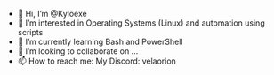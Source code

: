 - 👋 Hi, I’m @Kyloexe
- 👀 I’m interested in Operating Systems (Linux) and automation using scripts
- 🌱 I’m currently learning Bash and PowerShell
- 💞️ I’m looking to collaborate on ...
- 📫 How to reach me: My Discord: velaorion

<!---
Kyloexe/Kyloexe is a ✨ special ✨ repository because its `README.md` (this file) appears on your GitHub profile.
You can click the Preview link to take a look at your changes.
--->
